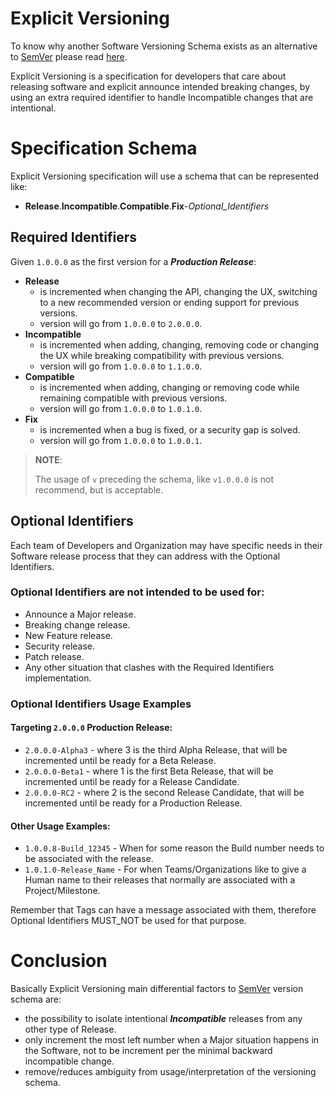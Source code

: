 # Explicit Versioning

To know why another Software Versioning Schema exists as an alternative to [SemVer]((http://semver.org/)) please read [here](WHY.md).

Explicit Versioning is a specification for developers that care about releasing software and explicit announce intended
breaking changes, by using an extra required identifier to handle Incompatible changes that are intentional.


# Specification Schema

Explicit Versioning specification will use a schema that can be represented like:

* **Release**.**Incompatible**.**Compatible**.**Fix**-*Optional_Identifiers*


## Required Identifiers

Given `1.0.0.0` as the first version for a **_Production Release_**:

* **Release**
    + is incremented when changing the API, changing the UX, switching to a new recommended version or ending support
        for previous versions.
    + version will go from `1.0.0.0` to `2.0.0.0`.
* **Incompatible**
    + is incremented when adding, changing, removing code or changing the UX while breaking compatibility with previous
        versions.
    + version will go from `1.0.0.0` to `1.1.0.0`.
* **Compatible**
    + is incremented when adding, changing or removing code while remaining compatible with previous versions.
    + version will go from `1.0.0.0` to `1.0.1.0`.
*  **Fix**
    + is incremented when a bug is fixed, or a security gap is solved.
    + version will go from `1.0.0.0` to `1.0.0.1`.

>**NOTE**:
>
> The usage of `v` preceding the schema, like `v1.0.0.0` is not recommend, but is acceptable.


## Optional Identifiers

Each team of Developers and Organization may have specific needs in their Software release process that they can address
with the Optional Identifiers.

### Optional Identifiers are not intended to be used for:

* Announce a Major release.
* Breaking change release.
* New Feature release.
* Security release.
* Patch release.
* Any other situation that clashes with the Required Identifiers implementation.

### Optional Identifiers Usage Examples

#### Targeting `2.0.0.0` Production Release:

* `2.0.0.0-Alpha3` - where 3 is the third Alpha Release, that will be incremented until be ready for a Beta Release.
* `2.0.0.0-Beta1` - where 1 is the first Beta Release, that will be incremented until be ready for a Release Candidate.
* `2.0.0.0-RC2` - where 2 is the second Release Candidate, that will be incremented until be ready for a Production Release.

#### Other Usage Examples:

* `1.0.0.8-Build_12345` - When for some reason the Build number needs to be associated with the release.
* `1.0.1.0-Release_Name` - For when Teams/Organizations like to give a Human name to their releases that normally are
    associated with a Project/Milestone.

Remember that Tags can have a message associated with them, therefore Optional Identifiers MUST_NOT be used for that purpose.


# Conclusion

Basically Explicit Versioning main differential factors to [SemVer]((http://semver.org/)) version schema are:

* the possibility to isolate intentional **_Incompatible_** releases from any other type of Release.
* only increment the most left number when a Major situation happens in the Software, not to be increment per the
    minimal backward incompatible change.
* remove/reduces ambiguity from usage/interpretation of the versioning schema.

